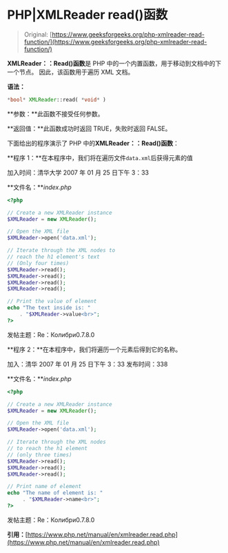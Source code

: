 # PHP|XMLReader read()函数

> Original: [https://www.geeksforgeeks.org/php-xmlreader-read-function/](https://www.geeksforgeeks.org/php-xmlreader-read-function/)

**XMLReader：：Read()函数**是 PHP 中的一个内置函数，用于移动到文档中的下一个节点。 因此，该函数用于遍历 XML 文档。

**语法：**

```php
*bool* XMLReader::read( *void* )
```

**参数：**此函数不接受任何参数。

**返回值：**此函数成功时返回 TRUE，失败时返回 FALSE。

下面给出的程序演示了 PHP 中的**XMLReader：：Read()函数**：

**程序 1：**在本程序中，我们将在遍历文件`data.xml`后获得元素的值

加入时间：清华大学 2007 年 01 月 25 日下午 3：33

**文件名：***index.php*

```php
<?php

// Create a new XMLReader instance
$XMLReader = new XMLReader();

// Open the XML file
$XMLReader->open('data.xml');

// Iterate through the XML nodes to
// reach the h1 element's text 
// (Only four times)
$XMLReader->read();
$XMLReader->read();
$XMLReader->read();
$XMLReader->read();

// Print the value of element
echo "The text inside is: "
    . "$XMLReader->value<br>";
?>
```

发帖主题：Re：Колибри0.7.8.0

**程序 2：**在本程序中，我们将遍历一个元素后得到它的名称。

加入：清华 2007 年 01 月 25 日下午 3：33 发布时间：338

**文件名：***index.php*

```php
<?php

// Create a new XMLReader instance
$XMLReader = new XMLReader();

// Open the XML file
$XMLReader->open('data.xml');

// Iterate through the XML nodes
// to reach the h1 element
// (only three times)
$XMLReader->read();
$XMLReader->read();
$XMLReader->read();

// Print name of element
echo "The name of element is: "
     . "$XMLReader->name<br>";
?>
```

发帖主题：Re：Колибри0.7.8.0

**引用：**[https://www.php.net/manual/en/xmlreader.read.php](https://www.php.net/manual/en/xmlreader.read.php)